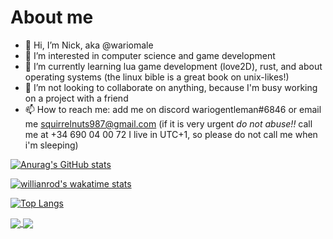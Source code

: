 # About me

- 👋 Hi, I’m Nick, aka @wariomale
- 👀 I’m interested in computer science and game development
- 🌱 I’m currently learning lua game development (love2D), rust, and about operating systems (the linux bible is a great book on unix-likes!)
- 💞️ I’m not looking to collaborate on anything, because I'm busy working on a project with a friend
- 📫 How to reach me: add me on discord wariogentleman#6846 or email me squirrelnuts987@gmail.com (if it is very urgent _do not abuse!!_ call me at +34 690 04 00 72 I live in UTC+1, so please do not call me when i'm sleeping)
<!---
![](https://github.com/wariomale/github-profile-stats/blob/master/generated/overview.svg)
![](https://github.com/wariomale/github-profile-stats/blob/master/generated/languages.svg)--->
[![Anurag's GitHub stats](https://github-readme-stats.vercel.app/api?username=wariomale)](https://github.com/anuraghazra/github-readme-stats) 

[![willianrod's wakatime stats](https://github-readme-stats.vercel.app/api/wakatime?username=wariomale&layout=compact)](https://github.com/anuraghazra/github-readme-stats)

[![Top Langs](https://github-readme-stats.vercel.app/api/top-langs/?username=wariomale&hide=makefile)](https://github.com/anuraghazra/github-readme-stats)

<a href="https://github.com/anuraghazra/github-readme-stats">
  <img align="center" src="https://github-readme-stats.vercel.app/api/pin/?username=wariomale&repo=Top-Down-template-Love2D" />
</a>
<a href="https://github.com/anuraghazra/convoychat">
  <img align="center" src="https://github-readme-stats.vercel.app/api/pin/?username=wariomale&repo=decentralized-client-server-messaging" />
</a>
